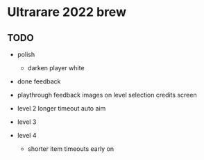 # Ultrarare 2022 brew


## TODO

* polish
  * darken player white

* done feedback

* playthrough feedback
  images on level selection
  credits screen

* level 2
  longer timeout
  auto aim

* level 3

* level 4
  * shorter item timeouts early on